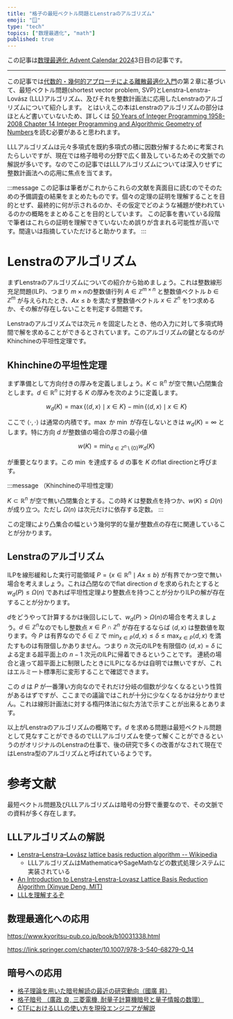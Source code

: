 ```yaml
---
title: "格子の最短ベクトル問題とLenstraのアルゴリズム"
emoji: "🪟"
type: "tech"
topics: ["数理最適化", "math"]
published: true
---
```


この記事は[数理最適化 Advent Calendar 2024](https://qiita.com/advent-calendar/2024/mathematical-optimization)3日目の記事です。

--------


この記事では[代数的・幾何的アプローチによる離散最適化入門](https://www.kyoritsu-pub.co.jp/book/b10031338.html)の第２章に基づいて、最短ベクトル問題(shortest vector problem, SVP)とLenstra-Lenstra-Lovász (LLL)アルゴリズム、及びそれを整数計画法に応用したLenstraのアルゴリズムについて紹介します。
とはいえこの本はLenstraのアルゴリズムの部分はほとんど書いていないため、詳しくは [50 Years of Integer Programming 1958-2008 Chapter 14 Integer Programming and Algorithmic Geometry of Numbers](https://link.springer.com/chapter/10.1007/978-3-540-68279-0_14)を読む必要があると思われます。

LLLアルゴリズムは元々多項式を既約多項式の積に因数分解するために考案されたらしいですが、現在では格子暗号の分野で広く普及しているためその文脈での解説が多いです。なのでこの記事ではLLLアルゴリズムについては深入りせずに整数計画法への応用に焦点を当てます。

:::message
この記事は筆者がこれからこれらの文献を真面目に読むのでそのための予備調査の結果をまとめたものです。個々の定理の証明を理解することを目的とせず、最終的に何が示されるのか、その仮定でどのような補題が使われているのかの概略をまとめることを目的としています。
この記事を書いている段階で筆者はこれらの証明を理解できていないため誤りが含まれる可能性が高いです。間違いは指摘していただけると助かります。
:::

# Lenstraのアルゴリズム

まずLenstraのアルゴリズムについての紹介から始めましょう。これは整数線形充足問題(ILP)、つまり $m \times n$の整数値行列 $A \in \mathbb{Z}^{m \times n}$ と整数値ベクトル $b \in \mathbb{Z}^m$ が与えられたとき、$Ax \leq b$ を満たす整数値ベクトル $x \in \mathbb{Z}^n$ を1つ求めるか、その解が存在しないことを判定する問題です。

Lenstraのアルゴリズムでは次元 $n$ を固定したとき、他の入力に対して多項式時間で解を求めることができるとされています。このアルゴリズムの鍵となるのがKhinchineの平坦性定理です。

## Khinchineの平坦性定理

まず準備として方向付きの厚みを定義しましょう。$K \subset \mathbb{R}^n$ が空で無い凸閉集合とします。$d \in \mathbb{R}^n$ に対する $K$ の厚みを次のように定義します。

$$
w_d(K) = \max \{ \langle d, x \rangle \mid x \in K \} - \min \{ \langle d, x \rangle \mid x \in K \}
$$

ここで $\langle \cdot, \cdot \rangle$ は通常の内積です。$\max$ か $\min$ が存在しないときは $w_d(K) = \infty$ とします。特に方向 $d$ が整数値の場合の厚さの最小値

$$
w(K) = \min_{d \in \mathbb{Z}^n \setminus \{0\}} w_d(K)
$$

が重要となります。この $\min$ を達成する $d$ の事を $K$ のflat directionと呼びます。

:::message
（Khinchineの平坦性定理）

$K \subset \mathbb{R}^n$ が空で無い凸閉集合とする。この時 $K$ は整数点を持つか、$w(K) \leq \Omega(n)$ が成り立つ。ただし $\Omega(n)$ は次元だけに依存する定数。
:::

この定理により凸集合の幅という幾何学的な量が整数点の存在に関連していることが分かります。

## Lenstraのアルゴリズム

ILPを線形緩和した実行可能領域 $P = \{ x \in \mathbb{R}^n \mid Ax \leq b \}$ が有界でかつ空で無い場合を考えましょう。これは凸閉なのでflat direction $d$ を求められたとすると $w_d(P) \leq \Omega(n)$ であれば平坦性定理より整数点を持つことが分かりILPの解が存在することが分かります。

$d$をどうやって計算するかは後回しにして、$w_d(P) > \Omega(n)$の場合を考えましょう。$d \in \mathbb{Z}^n$なのでもし整数点 $x \in P \cap \mathbb{Z}^n$ が存在するならば $\langle d, x \rangle$ は整数値を取ります。今 $P$ は有界なので $\delta \in \mathbb{Z}$ で $\min_{x \in P} \langle d, x \rangle \leq \delta \leq \max_{x \in P} \langle d, x \rangle$ を満たすものは有限個しかありません。つまり $n$ 次元のILPを有限個の $\langle d, x \rangle = \delta$ による定まる超平面上の $n-1$ 次元のILPに帰着できるということです。
連続の場合と違って超平面上に制限したときにILPになるかは自明では無いですが、これはエルミート標準形に変形することで確認できます。

この $d$ は $P$ が一番薄い方向なのでそれだけ分岐の個数が少なくなるという性質があるはずですが、ここまでの議論ではこれが十分に少なくなるかは分かりません。これは線形計画法に対する楕円体法に似た方法で示すことが出来るとあります。

以上がLenstraのアルゴリズムの概略です。$d$ を求める問題は最短ベクトル問題として見なすことができるのでLLLアルゴリズムを使って解くことができるというのがオリジナルのLenstraの仕事で、後の研究で多くの改善がなされて現在ではLenstra型のアルゴリズムと呼ばれているようです。

# 参考文献

最短ベクトル問題及びLLLアルゴリズムは暗号の分野で重要なので、その文脈での資料が多く存在します。

## LLLアルゴリズムの解説

- [Lenstra–Lenstra–Lovász lattice basis reduction algorithm -- Wikipedia](https://en.wikipedia.org/wiki/Lenstra%E2%80%93Lenstra%E2%80%93Lov%C3%A1sz_lattice_basis_reduction_algorithm)
  - LLLアルゴリズムはMathematicaやSageMathなどの数式処理システムに実装されている
- [An Introduction to Lenstra-Lenstra-Lovasz Lattice Basis Reduction Algorithm (Xinyue Deng, MIT)](https://math.mit.edu/~apost/courses/18.204-2016/18.204_Xinyue_Deng_final_paper.pdf)
- [LLLを理解するぞ](https://mitsu1119.github.io/blog/p/lll%E3%82%92%E7%90%86%E8%A7%A3%E3%81%99%E3%82%8B%E3%81%9E/)

## 数理最適化への応用

https://www.kyoritsu-pub.co.jp/book/b10031338.html

https://link.springer.com/chapter/10.1007/978-3-540-68279-0_14

## 暗号への応用

- [格子理論を用いた暗号解読の最近の研究動向（國廣 昇）](https://www.jstage.jst.go.jp/article/essfr/5/1/5_1_42/_pdf/-char/ja)
- [格子暗号 （廣政 良, 三菱電機, 耐量子計算機暗号と量子情報の数理）](https://joint.imi.kyushu-u.ac.jp/wp-content/uploads/2022/08/220801_03hiromasa.pdf)
- [CTFにおけるLLLの使い方を現役エンジニアが解説](https://qiita.com/kusano_k/items/5509bff6e426e5043591)